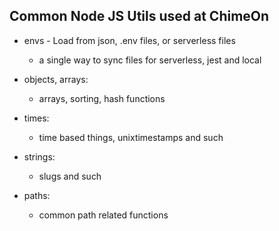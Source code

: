 ## Common Node JS Utils used at ChimeOn

- envs - Load from json, .env files, or serverless files
  - a single way to sync files for serverless, jest and local

- objects, arrays:
  - arrays, sorting, hash functions

- times:
  - time based things, unixtimestamps and such

- strings:
  - slugs and such

- paths:
  - common path related functions
